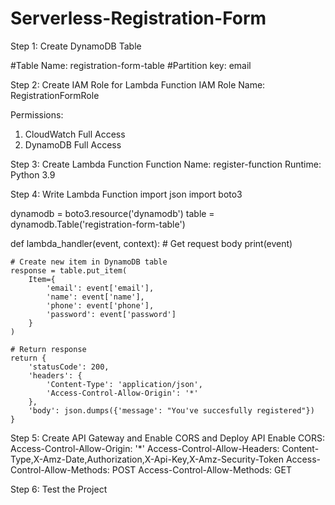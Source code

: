# Serverless-Registration-Form

Step 1: Create DynamoDB Table

#Table Name: registration-form-table
#Partition key: email

Step 2: Create IAM Role for Lambda Function
IAM Role Name: RegistrationFormRole

Permissions:
1. CloudWatch Full Access
2. DynamoDB Full Access

Step 3: Create Lambda Function
Function Name: register-function
Runtime: Python 3.9

Step 4: Write Lambda Function
import json
import boto3

dynamodb = boto3.resource('dynamodb')
table = dynamodb.Table('registration-form-table')

def lambda_handler(event, context):
    # Get request body
    print(event)

    # Create new item in DynamoDB table
    response = table.put_item(
        Item={
            'email': event['email'],
            'name': event['name'],
            'phone': event['phone'],
            'password': event['password']
        }
    )

    # Return response
    return {
        'statusCode': 200,
        'headers': {
            'Content-Type': 'application/json',
            'Access-Control-Allow-Origin': '*'
        },
        'body': json.dumps({'message': "You've succesfully registered"})
    }


Step 5: Create API Gateway and Enable CORS and Deploy API
Enable CORS:
Access-Control-Allow-Origin: '*'
Access-Control-Allow-Headers: Content-Type,X-Amz-Date,Authorization,X-Api-Key,X-Amz-Security-Token
Access-Control-Allow-Methods: POST
Access-Control-Allow-Methods: GET

Step 6: Test the Project

